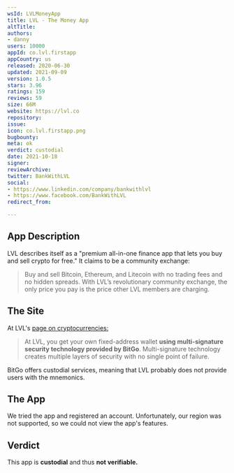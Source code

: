 ```yaml
---
wsId: LVLMoneyApp
title: LVL - The Money App
altTitle: 
authors:
- danny
users: 10000
appId: co.lvl.firstapp
appCountry: us
released: 2020-06-30
updated: 2021-09-09
version: 1.0.5
stars: 3.96
ratings: 159
reviews: 59
size: 66M
website: https://lvl.co
repository: 
issue: 
icon: co.lvl.firstapp.png
bugbounty: 
meta: ok
verdict: custodial
date: 2021-10-18
signer: 
reviewArchive: 
twitter: BankWithLVL
social:
- https://www.linkedin.com/company/bankwithlvl
- https://www.facebook.com/BankWithLVL
redirect_from: 

---
```


## App Description
LVL describes itself as a "premium all-in-one finance app that lets you buy and sell crypto for free." It claims to be a community exchange:

> Buy and sell Bitcoin, Ethereum, and Litecoin with no trading fees and no hidden spreads. With LVL’s revolutionary community exchange, the only price you pay is the price other LVL members are charging.

## The Site
At LVL's [page on cryptocurrencies:](https://www.lvl.co/service/how-to-buy-crypto-without-fees)

> At LVL, you get your own fixed-address wallet **using multi-signature security technology provided by BitGo**. Multi-signature technology creates multiple layers of security with no single point of failure.

BitGo offers custodial services, meaning that LVL probably does not provide users with the mnemonics.

## The App
We tried the app and registered an account. Unfortunately, our region was not supported, so we could not view the app's features.

## Verdict
This app is **custodial** and thus **not verifiable.**
